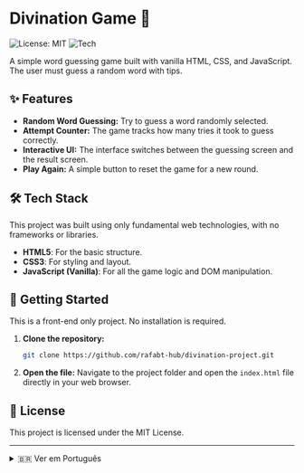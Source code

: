 # Divination Game 🔮

![License: MIT](https://img.shields.io/badge/License-MIT-blue.svg)
![Tech](https://img.shields.io/badge/tech-Vanilla%20JS-F7DF1E?logo=javascript)

A simple word guessing game built with vanilla HTML, CSS, and JavaScript. The user must guess a random word with tips.

## ✨ Features

-   **Random Word Guessing:** Try to guess a word randomly selected.
-   **Attempt Counter:** The game tracks how many tries it took to guess correctly.
-   **Interactive UI:** The interface switches between the guessing screen and the result screen.
-   **Play Again:** A simple button to reset the game for a new round.

## 🛠️ Tech Stack

This project was built using only fundamental web technologies, with no frameworks or libraries.

-   **HTML5**: For the basic structure.
-   **CSS3**: For styling and layout.
-   **JavaScript (Vanilla)**: For all the game logic and DOM manipulation.

## 🚀 Getting Started

This is a front-end only project. No installation is required.

1.  **Clone the repository:**
    ```sh
    git clone https://github.com/rafabt-hub/divination-project.git
    ```
2.  **Open the file:**
    Navigate to the project folder and open the `index.html` file directly in your web browser.

## 📄 License

This project is licensed under the MIT License.

---

<details>
  <summary>🇧🇷 Ver em Português</summary>

  <br>

  > Um jogo simples de adivinhação de palavras construído com HTML, CSS e JavaScript puros. O usuário deve adivinhar um palavra aleatória com as dicas fornecidas.

  ### ✨ Funcionalidades

  -   **Adivinhar Palavra Aleatória:** Tente acertar uma palavra escolhida aleatoriamente.
  -   **Contador de Tentativas:** O jogo registra quantas tentativas foram necessárias para acertar.
  -   **Interface Interativa:** A interface alterna entre a tela de jogo e a tela de resultado.
  -   **Jogar Novamente:** Um botão simples para reiniciar o jogo.

  ### 🚀 Como Executar

  Este é um projeto puramente front-end. Nenhuma instalação é necessária.

  1.  **Clone o repositório:**
      ```sh
      git clone https://github.com/rafabt-hub/divination-project.git
      ```
  2.  **Abra o arquivo:**
      Navegue até a pasta do projeto e abra o arquivo `index.html` diretamente no seu navegador.

</details>
